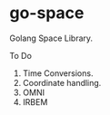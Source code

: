 # go-space
Golang Space Library. 

To Do

1. Time Conversions.
2. Coordinate handling.
3. OMNI
4. IRBEM
